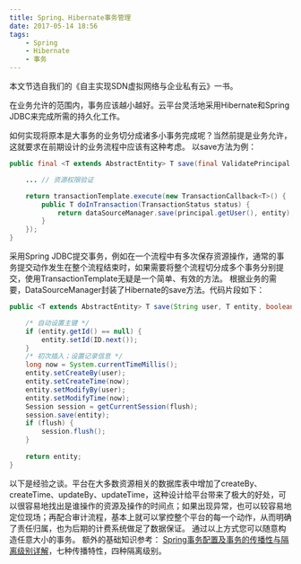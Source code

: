 ```yaml
---
title: Spring、Hibernate事务管理
date: 2017-05-14 18:56
tags:
    - Spring
    - Hibernate
    - 事务
---
```


本文节选自我们的《自主实现SDN虚拟网络与企业私有云》一书。

在业务允许的范围内，事务应该越小越好。云平台灵活地采用Hibernate和Spring JDBC来完成所需的持久化工作。

<!--more-->

如何实现将原本是大事务的业务切分成诸多小事务完成呢？当然前提是业务允许，这就要求在前期设计的业务流程中应该有这种考虑。
以save方法为例：
``` java
public final <T extends AbstractEntity> T save(final ValidatePrincipal principal, final T entity) {

    ... // 资源权限验证

    return transactionTemplate.execute(new TransactionCallback<T>() {
        public T doInTransaction(TransactionStatus status) {
            return dataSourceManager.save(principal.getUser(), entity);
        }
    });
}
```
采用Spring JDBC提交事务，例如在一个流程中有多次保存资源操作，通常的事务提交动作发生在整个流程结束时，如果需要将整个流程切分成多个事务分别提交，使用TransactionTemplate无疑是一个简单、有效的方法。
根据业务的需要，DataSourceManager封装了Hibernate的save方法。代码片段如下：
``` java
public <T extends AbstractEntity> T save(String user, T entity, boolean flush) {

    /* 自动设置主键 */
    if (entity.getId() == null) {
        entity.setId(ID.next());
    }
    /* 初次插入；设置记录信息 */
    long now = System.currentTimeMillis();
    entity.setCreateBy(user);
    entity.setCreateTime(now);
    entity.setModifyBy(user);
    entity.setModifyTime(now);
    Session session = getCurrentSession(flush);
    session.save(entity);
    if (flush) {
        session.flush();
    }
    
    return entity;
}
```
以下是经验之谈。平台在大多数资源相关的数据库表中增加了createBy、createTime、updateBy、updateTime，这种设计给平台带来了极大的好处，可以很容易地找出是谁操作的资源及操作的时间点；如果出现异常，也可以较容易地定位现场；再配合审计流程，基本上就可以掌控整个平台的每一个动作，从而明确了责任归属，也为后期的计费系统做足了数据保证。
通过以上方式您可以随意构造任意大小的事务。
额外的基础知识参考： [Spring事务配置及事务的传播性与隔离级别详解](http://opiece.me/2016/03/18/spring-transactional-introduce/)，七种传播特性，四种隔离级别。

